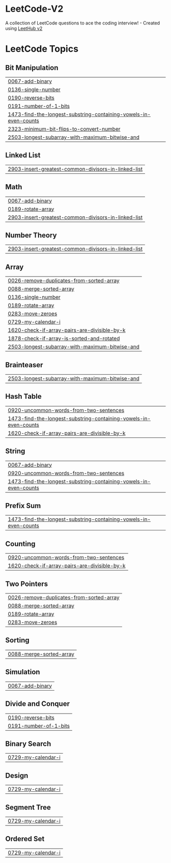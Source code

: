 # LeetCode-V2
A collection of LeetCode questions to ace the coding interview! - Created using [LeetHub v2](https://github.com/arunbhardwaj/LeetHub-2.0)

<!---LeetCode Topics Start-->
# LeetCode Topics
## Bit Manipulation
|  |
| ------- |
| [0067-add-binary](https://github.com/its-cr7/LeetCode-V2/tree/master/0067-add-binary) |
| [0136-single-number](https://github.com/its-cr7/LeetCode-V2/tree/master/0136-single-number) |
| [0190-reverse-bits](https://github.com/its-cr7/LeetCode-V2/tree/master/0190-reverse-bits) |
| [0191-number-of-1-bits](https://github.com/its-cr7/LeetCode-V2/tree/master/0191-number-of-1-bits) |
| [1473-find-the-longest-substring-containing-vowels-in-even-counts](https://github.com/its-cr7/LeetCode-V2/tree/master/1473-find-the-longest-substring-containing-vowels-in-even-counts) |
| [2323-minimum-bit-flips-to-convert-number](https://github.com/its-cr7/LeetCode-V2/tree/master/2323-minimum-bit-flips-to-convert-number) |
| [2503-longest-subarray-with-maximum-bitwise-and](https://github.com/its-cr7/LeetCode-V2/tree/master/2503-longest-subarray-with-maximum-bitwise-and) |
## Linked List
|  |
| ------- |
| [2903-insert-greatest-common-divisors-in-linked-list](https://github.com/its-cr7/LeetCode-V2/tree/master/2903-insert-greatest-common-divisors-in-linked-list) |
## Math
|  |
| ------- |
| [0067-add-binary](https://github.com/its-cr7/LeetCode-V2/tree/master/0067-add-binary) |
| [0189-rotate-array](https://github.com/its-cr7/LeetCode-V2/tree/master/0189-rotate-array) |
| [2903-insert-greatest-common-divisors-in-linked-list](https://github.com/its-cr7/LeetCode-V2/tree/master/2903-insert-greatest-common-divisors-in-linked-list) |
## Number Theory
|  |
| ------- |
| [2903-insert-greatest-common-divisors-in-linked-list](https://github.com/its-cr7/LeetCode-V2/tree/master/2903-insert-greatest-common-divisors-in-linked-list) |
## Array
|  |
| ------- |
| [0026-remove-duplicates-from-sorted-array](https://github.com/its-cr7/LeetCode-V2/tree/master/0026-remove-duplicates-from-sorted-array) |
| [0088-merge-sorted-array](https://github.com/its-cr7/LeetCode-V2/tree/master/0088-merge-sorted-array) |
| [0136-single-number](https://github.com/its-cr7/LeetCode-V2/tree/master/0136-single-number) |
| [0189-rotate-array](https://github.com/its-cr7/LeetCode-V2/tree/master/0189-rotate-array) |
| [0283-move-zeroes](https://github.com/its-cr7/LeetCode-V2/tree/master/0283-move-zeroes) |
| [0729-my-calendar-i](https://github.com/its-cr7/LeetCode-V2/tree/master/0729-my-calendar-i) |
| [1620-check-if-array-pairs-are-divisible-by-k](https://github.com/its-cr7/LeetCode-V2/tree/master/1620-check-if-array-pairs-are-divisible-by-k) |
| [1878-check-if-array-is-sorted-and-rotated](https://github.com/its-cr7/LeetCode-V2/tree/master/1878-check-if-array-is-sorted-and-rotated) |
| [2503-longest-subarray-with-maximum-bitwise-and](https://github.com/its-cr7/LeetCode-V2/tree/master/2503-longest-subarray-with-maximum-bitwise-and) |
## Brainteaser
|  |
| ------- |
| [2503-longest-subarray-with-maximum-bitwise-and](https://github.com/its-cr7/LeetCode-V2/tree/master/2503-longest-subarray-with-maximum-bitwise-and) |
## Hash Table
|  |
| ------- |
| [0920-uncommon-words-from-two-sentences](https://github.com/its-cr7/LeetCode-V2/tree/master/0920-uncommon-words-from-two-sentences) |
| [1473-find-the-longest-substring-containing-vowels-in-even-counts](https://github.com/its-cr7/LeetCode-V2/tree/master/1473-find-the-longest-substring-containing-vowels-in-even-counts) |
| [1620-check-if-array-pairs-are-divisible-by-k](https://github.com/its-cr7/LeetCode-V2/tree/master/1620-check-if-array-pairs-are-divisible-by-k) |
## String
|  |
| ------- |
| [0067-add-binary](https://github.com/its-cr7/LeetCode-V2/tree/master/0067-add-binary) |
| [0920-uncommon-words-from-two-sentences](https://github.com/its-cr7/LeetCode-V2/tree/master/0920-uncommon-words-from-two-sentences) |
| [1473-find-the-longest-substring-containing-vowels-in-even-counts](https://github.com/its-cr7/LeetCode-V2/tree/master/1473-find-the-longest-substring-containing-vowels-in-even-counts) |
## Prefix Sum
|  |
| ------- |
| [1473-find-the-longest-substring-containing-vowels-in-even-counts](https://github.com/its-cr7/LeetCode-V2/tree/master/1473-find-the-longest-substring-containing-vowels-in-even-counts) |
## Counting
|  |
| ------- |
| [0920-uncommon-words-from-two-sentences](https://github.com/its-cr7/LeetCode-V2/tree/master/0920-uncommon-words-from-two-sentences) |
| [1620-check-if-array-pairs-are-divisible-by-k](https://github.com/its-cr7/LeetCode-V2/tree/master/1620-check-if-array-pairs-are-divisible-by-k) |
## Two Pointers
|  |
| ------- |
| [0026-remove-duplicates-from-sorted-array](https://github.com/its-cr7/LeetCode-V2/tree/master/0026-remove-duplicates-from-sorted-array) |
| [0088-merge-sorted-array](https://github.com/its-cr7/LeetCode-V2/tree/master/0088-merge-sorted-array) |
| [0189-rotate-array](https://github.com/its-cr7/LeetCode-V2/tree/master/0189-rotate-array) |
| [0283-move-zeroes](https://github.com/its-cr7/LeetCode-V2/tree/master/0283-move-zeroes) |
## Sorting
|  |
| ------- |
| [0088-merge-sorted-array](https://github.com/its-cr7/LeetCode-V2/tree/master/0088-merge-sorted-array) |
## Simulation
|  |
| ------- |
| [0067-add-binary](https://github.com/its-cr7/LeetCode-V2/tree/master/0067-add-binary) |
## Divide and Conquer
|  |
| ------- |
| [0190-reverse-bits](https://github.com/its-cr7/LeetCode-V2/tree/master/0190-reverse-bits) |
| [0191-number-of-1-bits](https://github.com/its-cr7/LeetCode-V2/tree/master/0191-number-of-1-bits) |
## Binary Search
|  |
| ------- |
| [0729-my-calendar-i](https://github.com/its-cr7/LeetCode-V2/tree/master/0729-my-calendar-i) |
## Design
|  |
| ------- |
| [0729-my-calendar-i](https://github.com/its-cr7/LeetCode-V2/tree/master/0729-my-calendar-i) |
## Segment Tree
|  |
| ------- |
| [0729-my-calendar-i](https://github.com/its-cr7/LeetCode-V2/tree/master/0729-my-calendar-i) |
## Ordered Set
|  |
| ------- |
| [0729-my-calendar-i](https://github.com/its-cr7/LeetCode-V2/tree/master/0729-my-calendar-i) |
<!---LeetCode Topics End-->